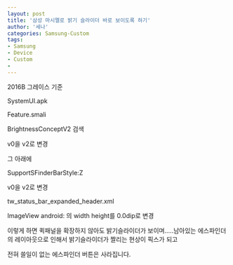 ```yaml
---
layout: post
title: '삼성 마시멜로 밝기 슬라이더 바로 보이도록 하기'
author: '세나'
categories: Samsung-Custom
tags:
- Samsung
- Device
- Custom
-
---
```



<script> location.href='https://cafe.naver.com/develoid/696492' ; </script>

<p>2016B 그레이스 기준</p>
<p>SystemUI.apk</p>
<p>Feature.smali</p>
<p>BrightnessConceptV2 검색</p>
<p>v0을 v2로 변경</p>
<p>그 아래에</p>
<p>SupportSFinderBarStyle:Z</p>
<p>v0을 v2로 변경</p>
<p>tw_status_bar_expanded_header.xml</p>
<p>ImageView android: 의 width height를 0.0dip로 변경</p>
<p>이렇게 하면 퀵패널을 확장하지 않아도 밝기슬라이더가 보이며.....남아있는 에스파인더의 레이아웃으로 인해서 밝기슬라이더가 짤리는 현상이 픽스가 되고 </p>
<p>전혀 쓸일이 없는 에스파인더 버튼은 사라집니다.</p>

